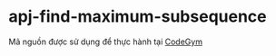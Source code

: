 # apj-find-maximum-subsequence
Mã nguồn được sử dụng để thực hành tại [CodeGym](https://codegym.vn)
